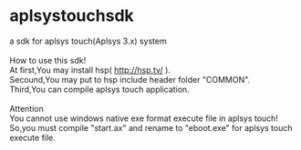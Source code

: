 # aplsystouchsdk
a sdk for aplsys touch(Aplsys 3.x) system<br>
<br>
How to use this sdk!<br>
At first,You may install hsp( http://hsp.tv/ ).<br>
Secound,You may put to hsp include header folder "COMMON".<br>
Third,You can compile aplsys touch application.<br>
<br>
Attention<br>
You cannot use windows native exe format execute file in aplsys touch!<br>
So,you must compile "start.ax" and rename to "eboot.exe" for aplsys touch execute file.<br>
